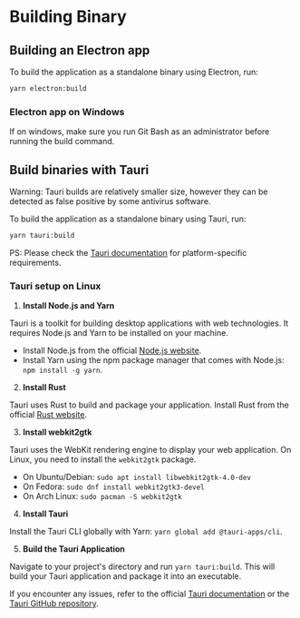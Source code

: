 # Building Binary

## Building an Electron app

To build the application as a standalone binary using Electron, run:

```bash
yarn electron:build
```

### Electron app on Windows

If on windows, make sure you run Git Bash as an administrator before running the build command.

## Build binaries with Tauri

Warning: Tauri builds are relatively smaller size, however they can be detected as false positive by some antivirus software.

To build the application as a standalone binary using Tauri, run:

```bash
yarn tauri:build
```

PS: Please check the [Tauri documentation](https://tauri.app/v1/guides/getting-started/setup/) for platform-specific requirements.

### Tauri setup on Linux

1. **Install Node.js and Yarn**

Tauri is a toolkit for building desktop applications with web technologies. It requires Node.js and Yarn to be installed on your machine.

- Install Node.js from the official [Node.js website](https://nodejs.org/).
- Install Yarn using the npm package manager that comes with Node.js: `npm install -g yarn`.

2. **Install Rust**

Tauri uses Rust to build and package your application. Install Rust from the official [Rust website](https://www.rust-lang.org/tools/install).

3. **Install webkit2gtk**

Tauri uses the WebKit rendering engine to display your web application. On Linux, you need to install the `webkit2gtk` package.

- On Ubuntu/Debian: `sudo apt install libwebkit2gtk-4.0-dev`
- On Fedora: `sudo dnf install webkit2gtk3-devel`
- On Arch Linux: `sudo pacman -S webkit2gtk`

4. **Install Tauri**

Install the Tauri CLI globally with Yarn: `yarn global add @tauri-apps/cli`.

5. **Build the Tauri Application**

Navigate to your project's directory and run `yarn tauri:build`. This will build your Tauri application and package it into an executable.

If you encounter any issues, refer to the official [Tauri documentation](https://tauri.studio/en/docs/getting-started/intro) or the [Tauri GitHub repository](https://github.com/tauri-apps/tauri).
